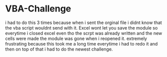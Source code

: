 # VBA-Challenge

i had to do this 3 times because when i sent the orginal file i didnt know that the vba script wouldnt send with it. Excel wont let you save the module so everytime i closed excel even tho the scrpt was already  written and the new cells were made the module was gone when i reopened it. extremely frustrating because this took me a long time everytime i had to redo it and then on top of that i had to do the newest challenge. 
